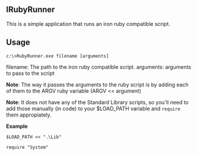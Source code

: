 IRubyRunner
----------
This is a simple application that runs an iron ruby compatible script.

Usage
-----
`c:\>RubyRunner.exe filename [arguments]`

filename: The path to the iron ruby compatible script.
arguments: arguments to pass to the script

**Note**: The way it passes the arguments to the ruby script is by adding each of them to the ARGV ruby variable (ARGV << argument)

**Note**: It does not have any of the Standard Library scripts, so you'll need to add those manually (in code) to your $LOAD_PATH variable and `require` them appropiately.

**Example**

````
$LOAD_PATH << ".\Lib"

require "System"
````